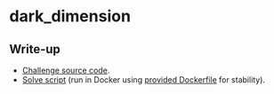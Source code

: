 # dark_dimension

## Write-up

- [Challenge source code](./dark_dimension.dart).
- [Solve script](./speedtest.py) (run in Docker using [provided Dockerfile](./Dockerfile) for stability).
